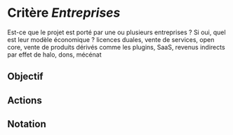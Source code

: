 # Critère *Entreprises*
Est-ce que le projet est porté par une ou plusieurs entreprises ? Si oui, quel est leur modèle économique ? licences duales, vente de services, open core, vente de produits dérivés comme les plugins, SaaS, revenus indirects par effet de halo, dons, mécénat

## Objectif


## Actions


## Notation